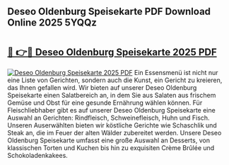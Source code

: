 ## Deseo Oldenburg Speisekarte PDF Download Online 2025 5YQQz

# <h2><a href="http://gcb9nd.nevu.top/?p=Deseo+Oldenburg+Speisekarte">🔗 👉🔴 Deseo Oldenburg Speisekarte 2025 PDF</a></h2>

[![Deseo Oldenburg Speisekarte 2025 PDF](https://i.imgur.com/dBaPXMq.png)](http://gcb9nd.nevu.top/?p=Deseo+Oldenburg+Speisekarte)
Ein Essensmenü ist nicht nur eine Liste von Gerichten, sondern auch die Kunst, ein Gericht zu kreieren, das Ihnen gefallen wird. Wir bieten auf unserer Deseo Oldenburg Speisekarte einen Salatbereich an, in dem Sie aus Salaten aus frischem Gemüse und Obst für eine gesunde Ernährung wählen können. Für Fleischliebhaber gibt es auf unserer Deseo Oldenburg Speisekarte eine Auswahl an Gerichten: Rindfleisch, Schweinefleisch, Huhn und Fisch. Unseren Auserwählten bieten wir köstliche Gerichte wie Schaschlik und Steak an, die im Feuer der alten Wälder zubereitet werden. Unsere Deseo Oldenburg Speisekarte umfasst eine große Auswahl an Desserts, von klassischen Torten und Kuchen bis hin zu exquisiten Crème Brûlée und Schokoladenkakees.
